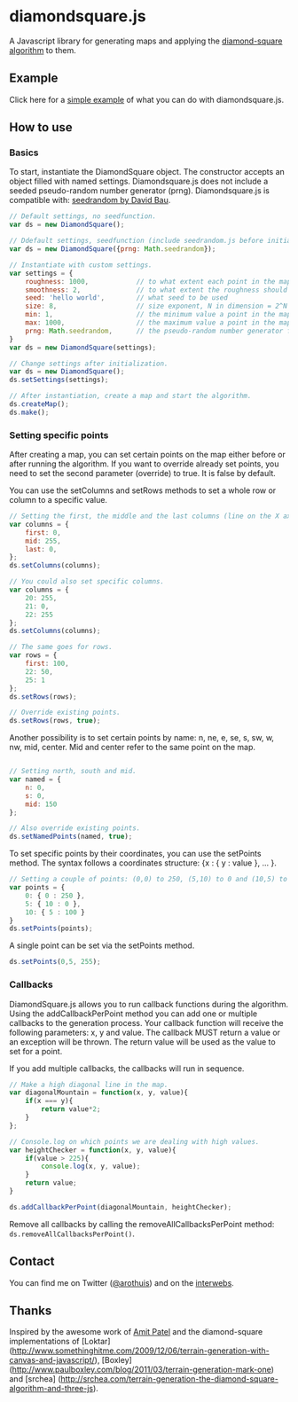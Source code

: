 # diamondsquare.js
A Javascript library for generating maps and applying the [diamond-square algorithm](http://en.wikipedia.org/wiki/Diamond-square_algorithm) to them.

## Example
Click here for a  [simple example](http://www.arothuis.nl/projects/diamondsquare/) of what you can do with diamondsquare.js.

## How to use

### Basics
To start, instantiate the DiamondSquare object. The constructor accepts an object filled with named settings. Diamondsquare.js does not include a seeded pseudo-random number generator (prng). Diamondsquare.js is compatible with: [seedrandom by David Bau](https://github.com/davidbau/seedrandom).

```js
// Default settings, no seedfunction.
var ds = new DiamondSquare();

// Ddefault settings, seedfunction (include seedrandom.js before initializing DiamondSquare).
var ds = new DiamondSquare({prng: Math.seedrandom});

// Instantiate with custom settings.
var settings = {
    roughness: 1000,            // to what extent each point in the map will differ from its neighbor
    smoothness: 2,              // to what extent the roughness should be smoothened
    seed: 'hello world',        // what seed to be used
    size: 8,                    // size exponent, N in dimension = 2^N + 1 (a requirement for the diamond-square algorithm)
    min: 1,                     // the minimum value a point in the map can have 
    max: 1000,                  // the maximum value a point in the map can have
    prng: Math.seedrandom,      // the pseudo-random number generator function to use
}
var ds = new DiamondSquare(settings);

// Change settings after initialization.
var ds = new DiamondSquare();
ds.setSettings(settings);

// After instantiation, create a map and start the algorithm.
ds.createMap();
ds.make();
```
### Setting specific points
After creating a map, you can set certain points on the map either before or after
running the algorithm. If you want to override already set points, you need to set the
second parameter (override) to true. It is false by default.

You can use the setColumns and setRows methods to set 
a whole row or column to a specific value.

```js
// Setting the first, the middle and the last columns (line on the X axis).
var columns = {
    first: 0,
    mid: 255,
    last: 0,
};
ds.setColumns(columns);

// You could also set specific columns.
var columns = {
    20: 255,
    21: 0,
    22: 255
};
ds.setColumns(columns);

// The same goes for rows.
var rows = {
    first: 100,
    22: 50,
    25: 1
};
ds.setRows(rows);

// Override existing points.
ds.setRows(rows, true);
```

Another possibility is to set certain points by name: n, ne, e, se, s, sw, w, nw, mid, center.
Mid and center refer to the same point on the map.
```js

// Setting north, south and mid.
var named = {
    n: 0,
    s: 0,
    mid: 150
};

// Also override existing points.
ds.setNamedPoints(named, true);

```

To set specific points by their coordinates, you can use the setPoints method. 
The syntax follows a coordinates structure: {x : { y : value }, ... }. 

```js
// Setting a couple of points: (0,0) to 250, (5,10) to 0 and (10,5) to 100.
var points = {
    0: { 0 : 250 },
    5: { 10 : 0 },
    10: { 5 : 100 }
}
ds.setPoints(points);
```
A single point can be set via the setPoints method.

```js
ds.setPoints(0,5, 255);
```
### Callbacks
DiamondSquare.js allows you to run callback functions during the algorithm. Using the
addCallbackPerPoint method you can add one or multiple callbacks to the generation process.
Your callback function will receive the following parameters: x, y and value. 
The callback MUST return a value or an exception will be thrown. The return value will
be used as the value to set for a point.

If you add multiple callbacks, the callbacks will run in sequence.

```js
// Make a high diagonal line in the map.
var diagonalMountain = function(x, y, value){
    if(x === y){
        return value*2;
    }
};

// Console.log on which points we are dealing with high values.
var heightChecker = function(x, y, value){
    if(value > 225){
        console.log(x, y, value);
    }
    return value;
}

ds.addCallbackPerPoint(diagonalMountain, heightChecker);

```
Remove all callbacks by calling the removeAllCallbacksPerPoint method: `ds.removeAllCallbacksPerPoint()`.

## Contact
You can find me on Twitter ([@arothuis](http://www.twitter.nl/arothuis)) and on the [interwebs](http://www.arothuis.nl).

## Thanks
Inspired by the awesome work of [Amit Patel](http://www.redblobgames.com/) and the diamond-square implementations of [Loktar] (http://www.somethinghitme.com/2009/12/06/terrain-generation-with-canvas-and-javascript/), [Boxley] (http://www.paulboxley.com/blog/2011/03/terrain-generation-mark-one) and [srchea] (http://srchea.com/terrain-generation-the-diamond-square-algorithm-and-three-js).
